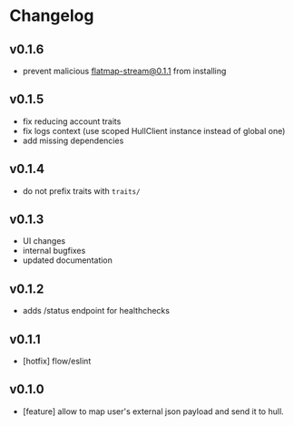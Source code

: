 # Changelog

## v0.1.6
- prevent malicious flatmap-stream@0.1.1 from installing

## v0.1.5

- fix reducing account traits
- fix logs context (use scoped HullClient instance instead of global one)
- add missing dependencies

## v0.1.4

- do not prefix traits with `traits/`

## v0.1.3

- UI changes
- internal bugfixes
- updated documentation

## v0.1.2

- adds /status endpoint for healthchecks

## v0.1.1

- [hotfix] flow/eslint

## v0.1.0

- [feature] allow to map user's external json payload and send it to hull.
